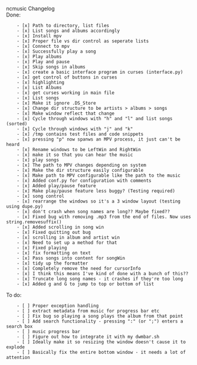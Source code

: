 ncmusic Changelog  
Done:

        - [x] Path to directory, list files  
        - [x] List songs and albums accordingly  
        - [x] Install mpv
        - [x] Proper file vs dir control as seperate lists
        - [x] Connect to mpv
        - [x] Successfully play a song
        - [x] Play albums
        - [x] Play and pause
        - [x] Skip songs in albums
        - [x] create a basic interface program in curses (interface.py)
        - [x] get control of buttons in curses
        - [x] highlighting
        - [x] List Albums
        - [x] get curses working in main file
        - [x] List songs
        - [x] Make it ignore .DS_Store
        - [x] Change dir structure to be artists > albums > songs
        - [x] Make window reflect that change
        - [x] Cycle through windows with "h" and "l" and list songs (sorted) 
        - [x] Cycle through windows with "j" and "k"
        - [x] /tmp contains test files and code snippets
        - [x] pressing "p" now spanws an MPV process, it just can't be heard
        - [x] Rename windows to be LeftWin and RightWin
        - [x] make it so that you can hear the music
        - [x] play songs
        - [x] The path to MPV changes depending on system
        - [x] Make the dir structure easily configurable
        - [x] Make path to MPV configurable like the path to the music
        - [x] Added conf.py for configuration with comments
        - [x] Added play/pause feature
        - [x] Make play/pause feature less buggy? (Testing required)
        - [x] song control
        - [x] rearrange the windows so it's a 3 window layout (testing using dupe.py)
        - [x] don't crash when song names are long?? Maybe fixed??
        - [x] Fixed bug with removing .mp3 from the end of files. Now uses string.removesuffix()
        - [x] Added scrolling in song win
        - [x] Fixed quitting out bug
        - [x] scrolling in album and artist win
        - [x] Need to set up a method for that
        - [x] Fixed playing
        - [x] fix formatting on text
        - [x] Pass songs into content for songWin
        - [x] tidy up the formatter
        - [x] Completely remove the need for cursorInfo
        - [x] I think this means I've kind of done with a bunch of this??
        - [x] Truncate long song names - it crashes if they're too long
        - [x] Added g and G to jump to top or bottom of list
To do:

        - [ ] Proper exception handling
        - [ ] extract metadata from music for progress bar etc
        - [ ] Fix bug so playing a song plays the album from that point
        - [ ] Add search functionality - pressing ":" (or ";") enters a search box
        - [ ] music progress bar
        - [ ] Figure out how to integrate it with my dwmbar.sh
        - [ ] Ideally make it so resizing the window doesn't cause it to explode
        - [ ] Basically fix the entire bottom window - it needs a lot of attention
